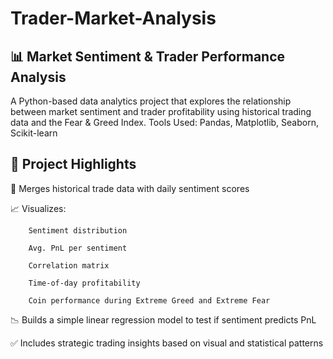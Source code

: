 # Trader-Market-Analysis

## 📊 Market Sentiment & Trader Performance Analysis
A Python-based data analytics project that explores the relationship between market sentiment and trader profitability using historical trading data and the Fear & Greed Index.
Tools Used: Pandas, Matplotlib, Seaborn, Scikit-learn

## 📌 Project Highlights
📅 Merges historical trade data with daily sentiment scores

📈 Visualizes:

        Sentiment distribution
        
        Avg. PnL per sentiment
        
        Correlation matrix
        
        Time-of-day profitability
      
        Coin performance during Extreme Greed and Extreme Fear

📉 Builds a simple linear regression model to test if sentiment predicts PnL

✅ Includes strategic trading insights based on visual and statistical patterns
